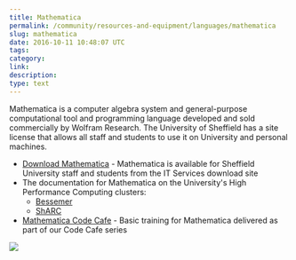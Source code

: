 ```yaml
---
title: Mathematica
permalink: /community/resources-and-equipment/languages/mathematica
slug: mathematica
date: 2016-10-11 10:48:07 UTC
tags:
category:
link:
description:
type: text
---
```


Mathematica is a computer algebra system and general-purpose computational tool and programming language developed and sold commercially by Wolfram Research.
The University of Sheffield has a site license that allows all staff and students to use it on University and personal machines.

  * [Download Mathematica](https://www.sheffield.ac.uk/software/) - Mathematica is available for Sheffield University staff and students from the IT Services download site
  * The documentation for Mathematica on the University's High Performance Computing clusters:
      * [Bessemer](https://docs.hpc.shef.ac.uk/en/latest/bessemer/software/apps/mathematica.html)
      * [ShARC](https://docs.hpc.shef.ac.uk/en/latest/sharc/software/apps/mathematica.html)
  * [Mathematica Code Cafe](https://github.com/RSE-Sheffield/Code_cafe/tree/master/WolframCodeCafe) - Basic training for Mathematica delivered as part of our Code Cafe series

![](/assets/images/Mathematica.png)
